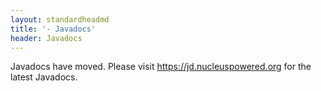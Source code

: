 ```yaml
---
layout: standardheadmd
title: '- Javadocs'
header: Javadocs
---
```


Javadocs have moved. Please visit https://jd.nucleuspowered.org for the latest Javadocs.